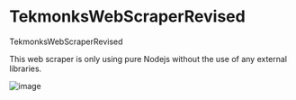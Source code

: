 # TekmonksWebScraperRevised
TekmonksWebScraperRevised


This web scraper is only using pure Nodejs without the use of any external libraries.

![image](https://user-images.githubusercontent.com/42128868/173038812-3b332759-0e98-4330-9705-b2d3fcbdcbec.png)
